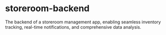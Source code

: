 # storeroom-backend
The backend of a storeroom management app, enabling seamless inventory tracking, real-time notifications, and comprehensive data analysis.
